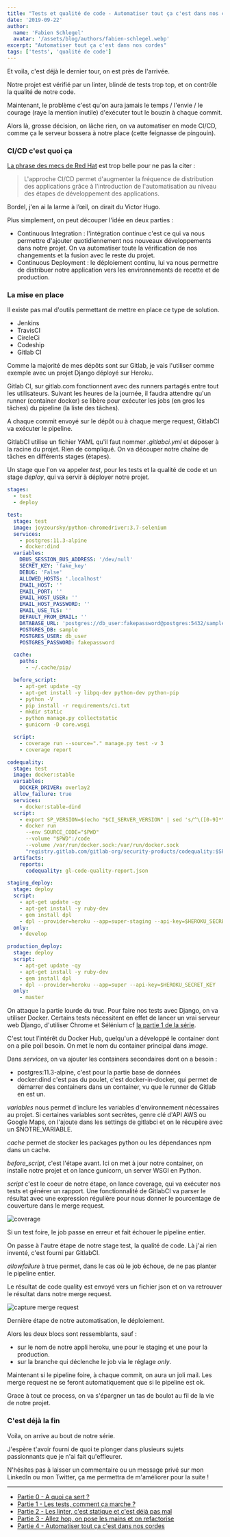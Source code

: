 ```yaml
---
title: "Tests et qualité de code - Automatiser tout ça c'est dans nos cordes"
date: '2019-09-22'
author:
  name: 'Fabien Schlegel'
  avatar: '/assets/blog/authors/fabien-schlegel.webp'
excerpt: "Automatiser tout ça c'est dans nos cordes"
tags: ['tests', 'qualité de code']
---
```


Et voila, c'est déjà le dernier tour, on est près de l'arrivée.

Notre projet est vérifié par un linter, blindé de tests trop top, et on contrôle la qualité de notre code.

Maintenant, le problème c'est qu'on aura jamais le temps / l'envie / le courage (raye la mention inutile) d'exécuter tout le bouzin à chaque commit.

Alors là, grosse décision, on lâche rien, on va automatiser en mode CI/CD, comme ça le serveur bossera à notre place (cette feignasse de pingouin).

### CI/CD c'est quoi ça

[La phrase des mecs de Red Hat](https://www.redhat.com/fr/topics/devops/what-is-ci-cd) est trop belle pour ne pas la citer :

> L'approche CI/CD permet d'augmenter la fréquence de distribution des applications grâce à l'introduction de l'automatisation au niveau des étapes de développement des applications.

Bordel, j'en ai la larme à l’œil, on dirait du Victor Hugo.

Plus simplement, on peut découper l'idée en deux parties :

- Continuous Integration : l'intégration continue c'est ce qui va nous permettre d'ajouter quotidiennement nos nouveaux développements dans notre projet. On va automatiser toute la vérification de nos changements et la fusion avec le reste du projet.
- Continuous Deployment : le déploiement continu, lui va nous permettre de distribuer notre application vers les environnements de recette et de production.

### La mise en place

Il existe pas mal d'outils permettant de mettre en place ce type de solution.

- Jenkins
- TravisCI
- CircleCi
- Codeship
- Gitlab CI

Comme la majorité de mes dépôts sont sur Gitlab, je vais l'utiliser comme exemple avec un projet Django déployé sur Heroku.

Gitlab CI, sur gitlab.com fonctionnent avec des runners partagés entre tout les utilisateurs. Suivant les heures de la journée, il faudra attendre qu'un runner (container docker) se libère pour exécuter les jobs (en gros les tâches) du pipeline (la liste des tâches).

A chaque commit envoyé sur le dépôt ou à chaque merge request, GitlabCI va exécuter le pipeline.

GitlabCI utilise un fichier YAML qu'il faut nommer _.gitlabci.yml_ et déposer à la racine du projet. Rien de compliqué.
On va découper notre chaîne de tâches en différents stages (étapes).

Un stage que l'on va appeler _test_, pour les tests et la qualité de code et un stage _deploy_, qui va servir à déployer notre projet.

```yaml
stages:
  - test
  - deploy

test:
  stage: test
  image: joyzoursky/python-chromedriver:3.7-selenium
  services:
    - postgres:11.3-alpine
    - docker:dind
  variables:
    DBUS_SESSION_BUS_ADDRESS: '/dev/null'
    SECRET_KEY: 'fake_key'
    DEBUG: 'False'
    ALLOWED_HOSTS: '.localhost'
    EMAIL_HOST: ''
    EMAIL_PORT: ''
    EMAIL_HOST_USER: ''
    EMAIL_HOST_PASSWORD: ''
    EMAIL_USE_TLS: ''
    DEFAULT_FROM_EMAIL: ''
    DATABASE_URL: 'postgres://db_user:fakepassword@postgres:5432/sample'
    POSTGRES_DB: sample
    POSTGRES_USER: db_user
    POSTGRES_PASSWORD: fakepassword

  cache:
    paths:
      - ~/.cache/pip/

  before_script:
    - apt-get update -qy
    - apt-get install -y libpq-dev python-dev python-pip
    - python -V
    - pip install -r requirements/ci.txt
    - mkdir static
    - python manage.py collectstatic
    - gunicorn -D core.wsgi

  script:
    - coverage run --source="." manage.py test -v 3
    - coverage report

codequality:
  stage: test
  image: docker:stable
  variables:
    DOCKER_DRIVER: overlay2
  allow_failure: true
  services:
    - docker:stable-dind
  script:
    - export SP_VERSION=$(echo "$CI_SERVER_VERSION" | sed 's/^\([0-9]*\)\.\([0-9]*\).*/\1-\2-stable/')
    - docker run
      --env SOURCE_CODE="$PWD"
      --volume "$PWD":/code
      --volume /var/run/docker.sock:/var/run/docker.sock
      "registry.gitlab.com/gitlab-org/security-products/codequality:$SP_VERSION" /code
  artifacts:
    reports:
      codequality: gl-code-quality-report.json

staging_deploy:
  stage: deploy
  script:
    - apt-get update -qy
    - apt-get install -y ruby-dev
    - gem install dpl
    - dpl --provider=heroku --app=super-staging --api-key=$HEROKU_SECRET_KEY
  only:
    - develop

production_deploy:
  stage: deploy
  script:
    - apt-get update -qy
    - apt-get install -y ruby-dev
    - gem install dpl
    - dpl --provider=heroku --app=super --api-key=$HEROKU_SECRET_KEY
  only:
    - master
```

On attaque la partie lourde du truc. Pour faire nos tests avec Django, on va utiliser Docker. Certains tests nécessitent en effet de lancer un vrai serveur web Django, d'utiliser Chrome et Sélénium cf [la partie 1 de la série](/fr/blog/tests-quality-ep1).

C'est tout l’intérêt du Docker Hub, quelqu'un a développé le container dont on a pile poil besoin. On met le nom du container principal dans _image_.

Dans _services_, on va ajouter les containers secondaires dont on a besoin :

- postgres:11.3-alpine, c'est pour la partie base de données
- docker:dind c'est pas du poulet, c'est docker-in-docker, qui permet de démarrer des containers dans un container, vu que le runner de Gitlab en est un.

_variables_ nous permet d'inclure les variables d'environnement nécessaires au projet. Si certaines variables sont secrètes, genre clé d'API AWS ou Google Maps, on l'ajoute dans les settings de gitlabci et on le récupère avec un $NOTRE_VARIABLE.

_cache_ permet de stocker les packages python ou les dépendances npm dans un cache.

_before_\__script_, c'est l'étape avant. Ici on met à jour notre container, on installe notre projet et on lance gunicorn, un server WSGI en Python.

_script_ c'est le coeur de notre étape, on lance coverage, qui va exécuter nos tests et générer un rapport. Une fonctionnalité de GitlabCI va parser le résultat avec une expression régulière pour nous donner le pourcentage de couverture dans le merge request.

![coverage](/assets/blog/content-images/tests_ep4_coverage.png)

Si un test foire, le job passe en erreur et fait échouer le pipeline entier.

On passe à l'autre étape de notre stage test, la qualité de code. Là j'ai rien inventé, c'est fourni par GitlabCI.

_allowfailure_ à true permet, dans le cas où le job échoue, de ne pas planter le pipeline entier.

Le résultat de code quality est envoyé vers un fichier json et on va retrouver le résultat dans notre merge request.

![capture merge request](/assets/blog/content-images/tests_ep4_merge_request.png)

Dernière étape de notre automatisation, le déploiement.

Alors les deux blocs sont ressemblants, sauf :

- sur le nom de notre appli heroku, une pour le staging et une pour la production.
- sur la branche qui déclenche le job via le réglage _only_.

Maintenant si le pipeline foire, à chaque commit, on aura un joli mail.
Les merge request ne se feront automatiquement que si le pipeline est ok.

Grace à tout ce process, on va s'épargner un tas de boulot au fil de la vie de notre projet.

### C'est déjà la fin

Voila, on arrive au bout de notre série.

J'espère t'avoir fourni de quoi te plonger dans plusieurs sujets passionnants que je n'ai fait qu'effleurer.

N'hésites pas à laisser un commentaire ou un message privé sur mon LinkedIn ou mon Twitter, ça me permettra de m'améliorer pour la suite !

---

- [Partie 0 - A quoi ça sert ?](/fr/blog/tests-quality-ep0)
- [Partie 1 - Les tests, comment ça marche ?](/fr/blog/tests-quality-ep1)
- [Partie 2 - Les linter, c'est statique et c'est déjà pas mal](/fr/blog/tests-quality-ep2)
- [Partie 3 - Allez hop, on pose les mains et on refactorise](/fr/blog/tests-quality-ep3)
- [Partie 4 - Automatiser tout ça c'est dans nos cordes](/fr/blog/tests-quality-ep4)
